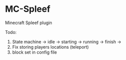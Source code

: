# MC-Spleef
Minecraft Spleef plugin

Todo:
1. State machine -> idle -> starting -> running -> finish ->
2. Fix storing players locations (teleport)
3. block set in config file
